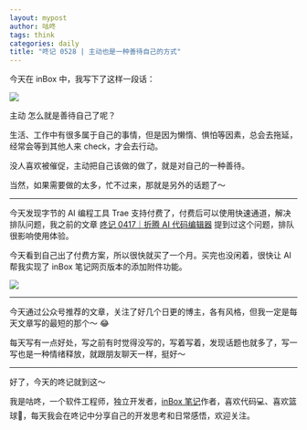 ```yaml
---
layout: mypost
author: 咕咚
tags: think
categories: daily
title: "咚记 0528 | 主动也是一种善待自己的方式"
---
```


今天在 inBox 中，我写下了这样一段话：

![](https://cdn.jsdelivr.net/gh/maoruibin/assets@master/2025/05/28/20250528231633804.jpg)

主动 怎么就是善待自己了呢？

生活、工作中有很多属于自己的事情，但是因为懒惰、惧怕等因素，总会去拖延，经常会等到其他人来 check，才会去行动。

没人喜欢被催促，主动把自己该做的做了，就是对自己的一种善待。

当然，如果需要做的太多，忙不过来，那就是另外的话题了～ 

---

今天发现字节的 AI 编程工具 Trae 支持付费了，付费后可以使用快速通道，解决排队问题，我之前的文章 [咚记 0417｜折腾 AI 代码编辑器](https://mp.weixin.qq.com/s/INSron80sLOe0doPHMDBsg) 提到过这个问题，排队很影响使用体验。


今天看到自己出了付费方案，所以很快就买了一个月。买完也没闲着，很快让 AI 帮我实现了 inBox 笔记网页版本的添加附件功能。

![](https://files.mdnice.com/user/1319/eaeb5934-3a42-49fd-a88b-ea420e90cc8b.png)

---

今天通过公众号推荐的文章，关注了好几个日更的博主，各有风格，但我一定是每天文章写的最短的那个～ 😂

每天写有一点好处，写之前有时觉得没写的，写着写着，发现话题也就多了，写一写也是一种情绪释放，就跟朋友聊天一样，挺好～ 

---

好了，今天的咚记就到这～

我是咕咚，一个软件工程师，独立开发者，[inBox 笔记](https://mp.weixin.qq.com/s/l-EZl5MsXh-Y4uTbPAy80Q)作者，喜欢代码💻、喜欢篮球🏀，每天我会在咚记中分享自己的开发思考和日常感悟，欢迎关注。
